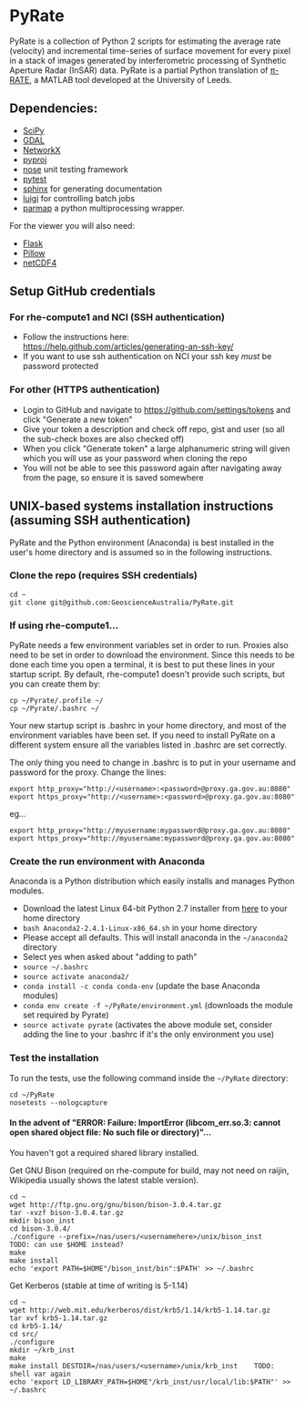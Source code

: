 PyRate
======
PyRate is a collection of Python 2 scripts for estimating the average rate (velocity) and incremental time-series of surface movement for every pixel in a stack of images generated by interferometric processing of Synthetic Aperture Radar (InSAR) data. PyRate is a partial Python translation of [π-RATE](http://homepages.see.leeds.ac.uk/~earhw/software/pirate/), a MATLAB tool developed at the University of Leeds.

## Dependencies:
- [SciPy](www.scipy.org)
- [GDAL](www.gdal.org)
- [NetworkX](https://pypi.python.org/pypi/networkx)
- [pyproj](https://pypi.python.org/pypi/pyproj)
- [nose](https://pypi.python.org/pypi/nose/) unit testing framework
- [pytest](https://pypi.python.org/pypi/pytest)
- [sphinx](http://sphinx-doc.org/) for generating documentation
- [luigi](https://pypi.python.org/pypi/luigi) for controlling batch jobs
- [parmap](https://pypi.python.org/pypi/parmap/1.2.0) a python multiprocessing wrapper.

For the viewer you will also need:

- [Flask](http://flask.pocoo.org/)
- [Pillow](https://pypi.python.org/pypi/Pillow)
- [netCDF4](https://pypi.python.org/pypi/netCDF4)

## Setup GitHub credentials
### For rhe-compute1 and NCI (SSH authentication)
- Follow the instructions here: <https://help.github.com/articles/generating-an-ssh-key/>
- If you want to use ssh authentication on NCI your ssh key _must_ be password protected

### For other (HTTPS authentication)
- Login to GitHub and navigate to <https://github.com/settings/tokens> and click "Generate a new token"
- Give your token a description and check off repo, gist and user (so all the sub-check boxes are also checked off)
- When you click "Generate token" a large alphanumeric string will given which you will use as your password when cloning the repo
- You will not be able to see this password again after navigating away from the page, so ensure it is saved somewhere

## UNIX-based systems installation instructions (assuming SSH authentication)
PyRate and the Python environment (Anaconda) is best installed in the user's home directory and is assumed so in the following instructions.

### Clone the repo (requires SSH credentials)
    cd ~
    git clone git@github.com:GeoscienceAustralia/PyRate.git

### If using rhe-compute1...
PyRate needs a few environment variables set in order to run. Proxies also need to be set in order to download the environment. Since this needs to be done each time you open a terminal, it is best to put these lines in your startup script. By default, rhe-compute1 doesn't provide such scripts, but you can create them by:

    cp ~/Pyrate/.profile ~/
    cp ~/Pyrate/.bashrc ~/

Your new startup script is .bashrc in your home directory, and most of the environment variables have been set. If you need to install PyRate on a different system ensure all the variables listed in .bashrc are set correctly.

The only thing you need to change in .bashrc is to put in your username and password for the proxy. Change the lines:

    export http_proxy="http://<username>:<password>@proxy.ga.gov.au:8080"
    export https_proxy="http://<username>:<password>@proxy.ga.gov.au:8080"
    
eg...

    export http_proxy="http://myusername:mypassword@proxy.ga.gov.au:8080"
    export https_proxy="http://myusername:mypassword@proxy.ga.gov.au:8080"

### Create the run environment with Anaconda
Anaconda is a Python distribution which easily installs and manages Python modules.

- Download the latest Linux 64-bit Python 2.7 installer from [here](https://www.continuum.io/downloads) to your home directory
- `bash Anaconda2-2.4.1-Linux-x86_64.sh` in your home directory
- Please accept all defaults. This will install anaconda in the `~/anaconda2` directory
- Select yes when asked about "adding to path"
- `source ~/.bashrc`
- `source activate anaconda2/`
- `conda install -c conda conda-env` (update the base Anaconda modules)
- `conda env create -f ~/PyRate/environment.yml` (downloads the module set required by Pyrate)
- `source activate pyrate` (activates the above module set, consider adding the line to your .bashrc if it's the only environment you use)

### Test the installation
To run the tests, use the following command inside the `~/PyRate` directory:

    cd ~/PyRate
    nosetests --nologcapture    

#### In the advent of "ERROR: Failure: ImportError (libcom_err.so.3: cannot open shared object file: No such file or directory)"...
You haven't got a required shared library installed.

Get GNU Bison (required on rhe-compute for build, may not need on raijin, Wikipedia usually shows the latest stable version).

    cd ~
    wget http://ftp.gnu.org/gnu/bison/bison-3.0.4.tar.gz
    tar -xvzf bison-3.0.4.tar.gz
    mkdir bison_inst
    cd bison-3.0.4/
    ./configure --prefix=/nas/users/<usernamehere>/unix/bison_inst      TODO: can use $HOME instead?
    make
    make install
    echo 'export PATH=$HOME"/bison_inst/bin":$PATH' >> ~/.bashrc

Get Kerberos (stable at time of writing is 5-1.14)

    cd ~
    wget http://web.mit.edu/kerberos/dist/krb5/1.14/krb5-1.14.tar.gz
    tar xvf krb5-1.14.tar.gz
    cd krb5-1.14/
    cd src/
    ./configure
    mkdir ~/krb_inst
    make
    make install DESTDIR=/nas/users/<username>/unix/krb_inst    TODO: shell var again
    echo 'export LD_LIBRARY_PATH=$HOME"/krb_inst/usr/local/lib:$PATH"' >> ~/.bashrc